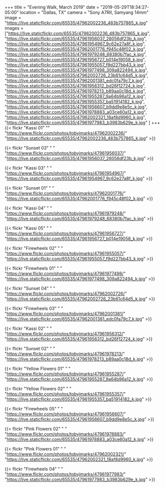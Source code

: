 +++
title = "Evening Walk, March 2019"
date = "2019-05-29T18:34:27-05:00"
location = "Dallas, TX"
camera = "Sony A7RII, Samyang 14mm"
image = "https://live.staticflickr.com/65535/47962002236_483b757865_k.jpg"
images = ["https://live.staticflickr.com/65535/47962002236_483b757865_k.jpg",
"https://live.staticflickr.com/65535/47961956037_28056df23b_k.jpg",
"https://live.staticflickr.com/65535/47961954967_9c62e27a8f_k.jpg",
"https://live.staticflickr.com/65535/47962001776_f945c48f02_k.jpg",
"https://live.staticflickr.com/65535/47961979248_68380b7fac_k.jpg",
"https://live.staticflickr.com/65535/47961956727_b014e19058_k.jpg",
"https://live.staticflickr.com/65535/47961955057_f9d227bb43_k.jpg",
"https://live.staticflickr.com/65535/47961977498_309a822494_k.jpg",
"https://live.staticflickr.com/65535/47962002726_23b61c64d5_k.jpg",
"https://live.staticflickr.com/65535/47962001381_edc0fa79c7_k.jpg",
"https://live.staticflickr.com/65535/47961956312_bd26f12724_k.jpg",
"https://live.staticflickr.com/65535/47961978213_b89aa0c18d_k.jpg",
"https://live.staticflickr.com/65535/47961955287_9a64b96a12_k.jpg",
"https://live.staticflickr.com/65535/47961955357_ba51914182_k.jpg",
"https://live.staticflickr.com/65535/47961956607_b9dd9e8e5c_k.jpg",
"https://live.staticflickr.com/65535/47961978883_a03ce60a12_k.jpg",
"https://live.staticflickr.com/65535/47962002321_18af8d9960_k.jpg",
"https://live.staticflickr.com/65535/47961977983_b3983b629e_k.jpg"
]
+++
{{< flickr "Kassi 01"
           ""
           "https://www.flickr.com/photos/tobyjmarks/47962002236/"
           "https://live.staticflickr.com/65535/47962002236_483b757865_k.jpg" >}}
<!--more-->

{{< flickr "Sunset 03"
           "                               "
           "https://www.flickr.com/photos/tobyjmarks/47961956037/"
           "https://live.staticflickr.com/65535/47961956037_28056df23b_k.jpg" >}}

{{< flickr "Kassi 03"
           "                               "
           "https://www.flickr.com/photos/tobyjmarks/47961954967/"
           "https://live.staticflickr.com/65535/47961954967_9c62e27a8f_k.jpg" >}}

{{< flickr "Sunset 01"
           "                               "
           "https://www.flickr.com/photos/tobyjmarks/47962001776/"
           "https://live.staticflickr.com/65535/47962001776_f945c48f02_k.jpg" >}}

{{< flickr "Kassi 04"
           "                               "
           "https://www.flickr.com/photos/tobyjmarks/47961979248/"
           "https://live.staticflickr.com/65535/47961979248_68380b7fac_k.jpg" >}}

{{< flickr "Kassi 05"
           "                               "
           "https://www.flickr.com/photos/tobyjmarks/47961956727/"
           "https://live.staticflickr.com/65535/47961956727_b014e19058_k.jpg" >}}

{{< flickr "Firewheels 02"
           "                               "
           "https://www.flickr.com/photos/tobyjmarks/47961955057/"
           "https://live.staticflickr.com/65535/47961955057_f9d227bb43_k.jpg" >}}

{{< flickr "Firewheels 01"
           "                               "
           "https://www.flickr.com/photos/tobyjmarks/47961977498/"
           "https://live.staticflickr.com/65535/47961977498_309a822494_k.jpg" >}}

{{< flickr "Sunset 04"
           "                               "
           "https://www.flickr.com/photos/tobyjmarks/47962002726/"
           "https://live.staticflickr.com/65535/47962002726_23b61c64d5_k.jpg" >}}

{{< flickr "Firewheels 03"
           "                               "
           "https://www.flickr.com/photos/tobyjmarks/47962001381/"
           "https://live.staticflickr.com/65535/47962001381_edc0fa79c7_k.jpg" >}}

{{< flickr "Kassi 02"
           "                               "
           "https://www.flickr.com/photos/tobyjmarks/47961956312/"
           "https://live.staticflickr.com/65535/47961956312_bd26f12724_k.jpg" >}}

{{< flickr "Sunset 02"
           "                               "
           "https://www.flickr.com/photos/tobyjmarks/47961978213/"
           "https://live.staticflickr.com/65535/47961978213_b89aa0c18d_k.jpg" >}}

{{< flickr "Yellow Flowers 01"
           "                               "
           "https://www.flickr.com/photos/tobyjmarks/47961955287/"
           "https://live.staticflickr.com/65535/47961955287_9a64b96a12_k.jpg" >}}

{{< flickr "Yellow Flowers 02"
           "                               "
           "https://www.flickr.com/photos/tobyjmarks/47961955357/"
           "https://live.staticflickr.com/65535/47961955357_ba51914182_k.jpg" >}}

{{< flickr "Firewheels 05"
           "                               "
           "https://www.flickr.com/photos/tobyjmarks/47961956607/"
           "https://live.staticflickr.com/65535/47961956607_b9dd9e8e5c_k.jpg" >}}

{{< flickr "Pink Flowers 02"
           "                               "
           "https://www.flickr.com/photos/tobyjmarks/47961978883/"
           "https://live.staticflickr.com/65535/47961978883_a03ce60a12_k.jpg" >}}

{{< flickr "Pink Flowers 01"
           "                               "
           "https://www.flickr.com/photos/tobyjmarks/47962002321/"
           "https://live.staticflickr.com/65535/47962002321_18af8d9960_k.jpg" >}}

{{< flickr "Firewheels 04"
           "                               "
           "https://www.flickr.com/photos/tobyjmarks/47961977983/"
           "https://live.staticflickr.com/65535/47961977983_b3983b629e_k.jpg" >}}
